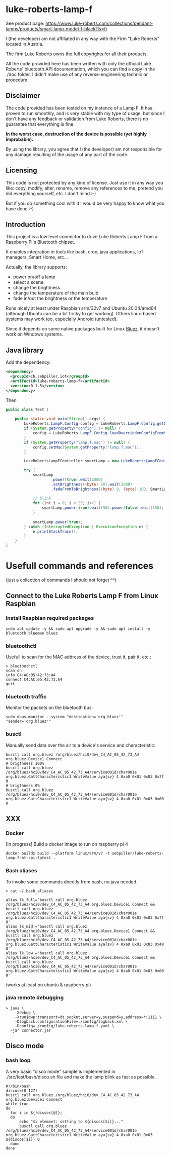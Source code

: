# luke-roberts-lamp-f

See product page: https://www.luke-roberts.com/collections/pendant-lamps/products/smart-lamp-model-f-black?ls=fr

I (the developer) am not affiliated in any way with the Firm "Luke Roberts" located in Austria. 

The firm Luke Roberts owns the full copyrights for all their products.

All the code provided here has been written with only the official Luke Roberts' bluetooth API documentation, 
which you can find a copy in the ./doc folder. I didn't make use of any reverse-engineering technic or procedure. 

## Disclaimer

The code provided has been tested on my instance of a Lamp F. It has proven to run smoothly, and is very stable with 
my type of usage, but since I don't have any feedback or validation from Luke Roberts, there is no guarantee that 
everything is fine.

**In the worst case, destruction of the device is possible (yet highly improbable).**

By using the library, you agree that I (the developer) am not responsible for any damage resulting of the usage 
of any part of the code.


## Licensing

This code is not protected by any kind of license. Just use it in any way you like: copy, modify, alter, 
rename, remove any references to me, pretend you did everything yourself, etc. I don't mind :-)

But if you do something cool with it I would be very happy to know what you have done :-)


## Introduction
This project is a low level connector to drive Luke Roberts Lamp F from a Raspberry Pi's Bluetooth chipset. 

It enables integration in tools like bash, cron, java applications, IoT managers, Smart Home, etc...

Actually, the library supports: 
- power on/off a lamp
- select a scene
- change the brightness
- change the temperature of the main bulb
- fade in/out the brightness or the temperature
 
Runs nicely at least under Raspbian arm/32v7 and Ubuntu 20.04/amd64 (although Ubuntu can be a bit tricky to get 
working). Others linux-based systems may work too, especially Android (untested). 

Since it depends on some native packages built for Linux [Bluez](http://www.bluez.org), it doesn't work on Windows systems.

## Java library

Add the dependency: 
```xml
<dependency>
  <groupId>ch.sebpiller.iot</groupId>
  <artifactId>luke-roberts-lamp-f</artifactId>
  <version>0.1.5</version>
</dependency>
```

Then 
```java
public class Test {
        
    public static void main(String[] args) {
        LukeRoberts.LampF.Config config = LukeRoberts.LampF.Config.getDefaultConfig();
        if (System.getProperty("config") != null) {
            config = LukeRoberts.LampF.Config.loadOverriddenConfigFromSysprop("config");
        }
        if (System.getProperty("lamp.f.mac") != null) {
            config.setMac(System.getProperty("lamp.f.mac"));
        }

        LukeRobertsLampFController smartLamp = new LukeRobertsLampFController(config);

        try {
            smartLamp
                    .power(true).wait(2000)
                    .setBrightness((byte) 50).wait(2000)
                    .fadeFromToBrightness((byte) 0, (byte) 100, SmartLampFacade.FadeStyle.FAST).get();
            
            // blink
            for (int i = 0; i < 25; i++) {
                smartLamp.power(true).wait(50).power(false).wait(150);
            }
            
            smartLamp.power(true);
        } catch (InterruptedException | ExecutionException e) {
            e.printStackTrace();
        }
    }
}
```


# Usefull commands and references
(just a collection of commands I should not forget ^^)

## Connect to the Luke Roberts Lamp F from Linux Raspbian

### Install Raspbian required packages
`````shell script
sudo apt update -y && sudo apt upgrade -y && sudo apt install -y bluetooth blueman bluez 
`````

### bluetoothctl
Usefull to scan for the MAC address of the device, trust it, pair it, etc.: 
````
> bluetoothctl
scan on
info C4:AC:05:42:73:A4
connect C4:AC:05:42:73:A4
quit
````

### bluetooth traffic
Monitor the packets on the bluetooth bus:
````shell script
sudo dbus-monitor --system "destination='org.bluez'" "sender='org.bluez'"
````

### busctl 
Manually send data over the air to a device's service and characteristic:
```shell script
busctl call org.bluez /org/bluez/hci0/dev_C4_AC_05_42_73_A4 org.bluez.Device1 Connect
# brigthness 100%
busctl call org.bluez /org/bluez/hci0/dev_C4_AC_05_42_73_A4/service001d/char001e org.bluez.GattCharacteristic1 WriteValue aya{sv} 4 0xa0 0x01 0x03 0x7f 0
# brigthness 0%
busctl call org.bluez /org/bluez/hci0/dev_C4_AC_05_42_73_A4/service001d/char001e org.bluez.GattCharacteristic1 WriteValue aya{sv} 4 0xa0 0x01 0x03 0x00 0
```

## XXX
### Docker
\[in progress]
Build a docker image to run on raspberry pi 4 
````shell script
docker buildx build --platform linux/arm/v7 -t sebpiller/luke-roberts-lamp-f-bt-rpi:latest .
````

### Bash aliases
To invoke some commands directly from bash, no java needed.
```shell script
> cat ~/.bash_aliases

alias lk_full='busctl call org.bluez /org/bluez/hci0/dev_C4_AC_05_42_73_A4 org.bluez.Device1 Connect && busctl call org.bluez /org/bluez/hci0/dev_C4_AC_05_42_73_A4/service001d/char001e org.bluez.GattCharacteristic1 WriteValue aya{sv} 4 0xa0 0x01 0x03 0x7f 0'
alias lk_mid ='busctl call org.bluez /org/bluez/hci0/dev_C4_AC_05_42_73_A4 org.bluez.Device1 Connect && busctl call org.bluez /org/bluez/hci0/dev_C4_AC_05_42_73_A4/service001d/char001e org.bluez.GattCharacteristic1 WriteValue aya{sv} 4 0xa0 0x01 0x03 0x40 0'
alias lk_low ='busctl call org.bluez /org/bluez/hci0/dev_C4_AC_05_42_73_A4 org.bluez.Device1 Connect && busctl call org.bluez /org/bluez/hci0/dev_C4_AC_05_42_73_A4/service001d/char001e org.bluez.GattCharacteristic1 WriteValue aya{sv} 4 0xa0 0x01 0x03 0x00 0'
```
(works at least on ubuntu & raspberry pi)

### java remote debugging
`````shell script
> java \
    -Xdebug \
    -Xrunjdwp:transport=dt_socket,server=y,suspend=y,address=*:1111 \
    -Dlogback.configurationFile=./config/logback.xml \
    -Dconfig=./config/luke-roberts-lamp-f.yaml \
  -jar connector.jar 
`````

## Disco mode
### bash loop
A very basic "disco mode" sample is implemented in ./src/test/bash/disco.sh file and make the lamp blink as fast as 
possible.
```shell script
#!/bin/bash
discos=(0 127)
busctl call org.bluez /org/bluez/hci0/dev_C4_AC_05_42_73_A4 org.bluez.Device1 Connect
while true
do
  for i in ${!discos[@]};
  do
      echo "$i element: setting to ${discos[$i]}..."
      busctl call org.bluez /org/bluez/hci0/dev_C4_AC_05_42_73_A4/service001d/char001e org.bluez.GattCharacteristic1 WriteValue aya{sv} 4 0xa0 0x01 0x03 ${discos[$i]} 0
  done
done
```
